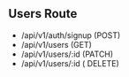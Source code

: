 #

## Users Route

 <ul>

<li>  /api/v1/auth/signup (POST)</li>
<li>  /api/v1/users (GET)</li>
<li>  /api/v1/users/:id (PATCH)</li>
<li>  /api/v1/users/:id ( DELETE)</li>
 </ul>
